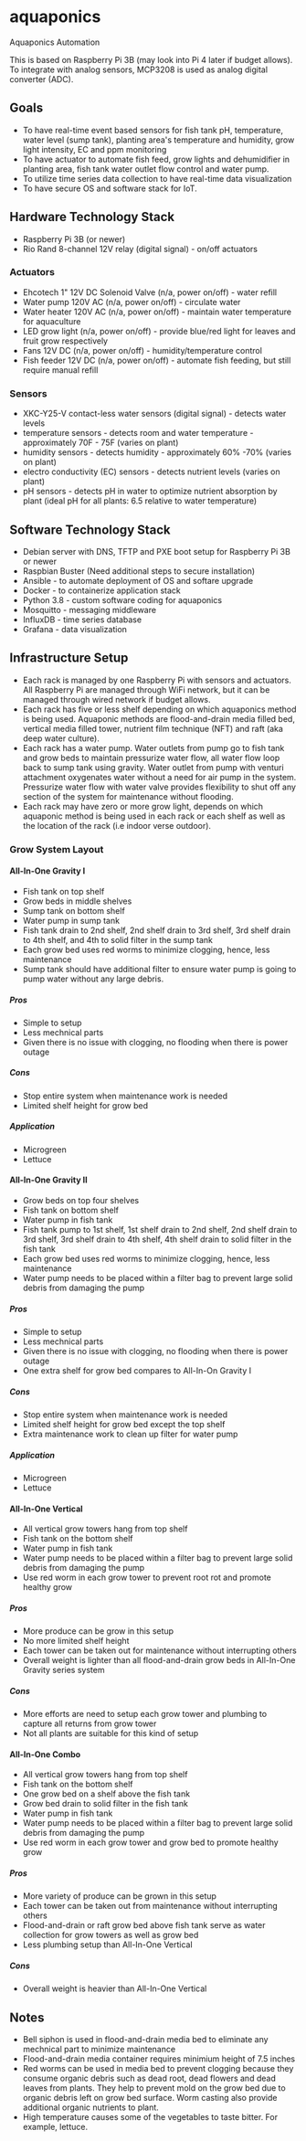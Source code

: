 # aquaponics

Aquaponics Automation

This is based on Raspberry Pi 3B (may look into Pi 4 later if budget allows). To integrate with analog sensors, MCP3208 is used as analog digital converter (ADC).

## Goals

* To have real-time event based sensors for fish tank pH, temperature, water level (sump tank), planting area's temperature and humidity, grow light intensity, EC and ppm monitoring
* To have actuator to automate fish feed, grow lights and dehumidifier in planting area, fish tank water outlet flow control and water pump.
* To utilize time series data collection to have real-time data visualization
* To have secure OS and software stack for IoT.

## Hardware Technology Stack

* Raspberry Pi 3B (or newer)
* Rio Rand 8-channel 12V relay (digital signal) - on/off actuators

### Actuators
* Ehcotech 1" 12V DC Solenoid Valve (n/a, power on/off) - water refill
* Water pump 120V AC (n/a, power on/off) - circulate water
* Water heater 120V AC (n/a, power on/off) - maintain water temperature for aquaculture
* LED grow light (n/a, power on/off) - provide blue/red light for leaves and fruit grow respectively
* Fans 12V DC (n/a, power on/off) - humidity/temperature control
* Fish feeder 12V DC (n/a, power on/off) - automate fish feeding, but still require manual refill

### Sensors
* XKC-Y25-V contact-less water sensors (digital signal) - detects water levels
* temperature sensors - detects room and water temperature - approximately 70F - 75F (varies on plant)
* humidity sensors - detects humidity - approximately 60% -70% (varies on plant)
* electro conductivity (EC) sensors - detects nutrient levels (varies on plant)
* pH sensors - detects pH in water to optimize nutrient absorption by plant (ideal pH for all plants: 6.5 relative to water temperature)

## Software Technology Stack

* Debian server with DNS, TFTP and PXE boot setup for Raspberry Pi 3B or newer
* Raspbian Buster (Need additional steps to secure installation)
* Ansible - to automate deployment of OS and softare upgrade
* Docker - to containerize application stack
* Python 3.8 - custom software coding for aquaponics
* Mosquitto - messaging middleware
* InfluxDB - time series database
* Grafana - data visualization

## Infrastructure Setup
* Each rack is managed by one Raspberry Pi with sensors and actuators. All Raspberry Pi are managed through WiFi network, but it can be managed through wired network if budget allows.
* Each rack has five or less shelf depending on which aquaponics method is being used. Aquaponic methods are flood-and-drain media filled bed, vertical media filled tower, nutrient film technique (NFT) and raft (aka deep water culture). 
* Each rack has a water pump. Water outlets from pump go to fish tank and grow beds to maintain pressurize water flow, all water flow loop back to sump tank using gravity. Water outlet from pump with venturi attachment oxygenates water without a need for air pump in the system. Pressurize water flow with water valve provides flexibility to shut off any section of the system for maintenance without flooding.
* Each rack may have zero or more grow light, depends on which aquaponic method is being used in each rack or each shelf as well as the location of the rack (i.e indoor verse outdoor).

### Grow System Layout
#### All-In-One Gravity I
* Fish tank on top shelf
* Grow beds in middle shelves
* Sump tank on bottom shelf
* Water pump in sump tank
* Fish tank drain to 2nd shelf, 2nd shelf drain to 3rd shelf, 3rd shelf drain to 4th shelf, and 4th to solid filter in the sump tank
* Each grow bed uses red worms to minimize clogging, hence, less maintenance
* Sump tank should have additional filter to ensure water pump is going to pump water without any large debris.
##### Pros
* Simple to setup
* Less mechnical parts
* Given there is no issue with clogging, no flooding when there is power outage
##### Cons
* Stop entire system when maintenance work is needed
* Limited shelf height for grow bed
##### Application
* Microgreen
* Lettuce
#### All-In-One Gravity II
* Grow beds on top four shelves
* Fish tank on bottom shelf
* Water pump in fish tank
* Fish tank pump to 1st shelf, 1st shelf drain to 2nd shelf, 2nd shelf drain to 3rd shelf, 3rd shelf drain to 4th shelf, 4th shelf drain to solid filter in the fish tank
* Each grow bed uses red worms to minimize clogging, hence, less maintenance
* Water pump needs to be placed within a filter bag to prevent large solid debris from damaging the pump
##### Pros
* Simple to setup
* Less mechnical parts
* Given there is no issue with clogging, no flooding when there is power outage
* One extra shelf for grow bed compares to All-In-On Gravity I
##### Cons
* Stop entire system when maintenance work is needed
* Limited shelf height for grow bed except the top shelf
* Extra maintenance work to clean up filter for water pump
##### Application
* Microgreen
* Lettuce
#### All-In-One Vertical
* All vertical grow towers hang from top shelf
* Fish tank on the bottom shelf
* Water pump in fish tank
* Water pump needs to be placed within a filter bag to prevent large solid debris from damaging the pump
* Use red worm in each grow tower to prevent root rot and promote healthy grow
##### Pros
* More produce can be grow in this setup
* No more limited shelf height
* Each tower can be taken out for maintenance without interrupting others
* Overall weight is lighter than all flood-and-drain grow beds in All-In-One Gravity series system
##### Cons
* More efforts are need to setup each grow tower and plumbing to capture all returns from grow tower
* Not all plants are suitable for this kind of setup
#### All-In-One Combo
* All vertical grow towers hang from top shelf
* Fish tank on the bottom shelf
* One grow bed on a shelf above the fish tank
* Grow bed drain to solid filter in the fish tank
* Water pump in fish tank
* Water pump needs to be placed within a filter bag to prevent large solid debris from damaging the pump
* Use red worm in each grow tower and grow bed to promote healthy grow
##### Pros
* More variety of produce can be grown in this setup
* Each tower can be taken out from maintenance without interrupting others
* Flood-and-drain or raft grow bed above fish tank serve as water collection for grow towers as well as grow bed
* Less plumbing setup than All-In-One Vertical
##### Cons
* Overall weight is heavier than All-In-One Vertical
## Notes
* Bell siphon is used in flood-and-drain media bed to eliminate any mechnical part to minimize maintenance
* Flood-and-drain media container requires minimium height of 7.5 inches
* Red worms can be used in media bed to prevent clogging because they consume organic debris such as dead root, dead flowers and dead leaves from plants. They help to prevent mold on the grow bed due to organic debris left on grow bed surface. Worm casting also provide additional organic nutrients to plant.
* High temperature causes some of the vegetables to taste bitter. For example, lettuce.
